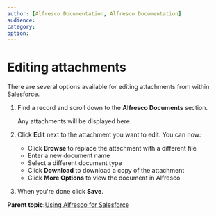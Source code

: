 ```yaml
---
author: [Alfresco Documentation, Alfresco Documentation]
audience: 
category: 
option: 
---
```


# Editing attachments

There are several options available for editing attachments from within Salesforce.

1.  Find a record and scroll down to the **Alfresco Documents** section.

    Any attachments will be displayed here.

2.  Click **Edit** next to the attachment you want to edit. You can now:

    -   Click **Browse** to replace the attachment with a different file
    -   Enter a new document name
    -   Select a different document type
    -   Click **Download** to download a copy of the attachment
    -   Click **More Options** to view the document in Alfresco
3.  When you're done click **Save**.


**Parent topic:**[Using Alfresco for Salesforce](../concepts/salesforce_using.md)

